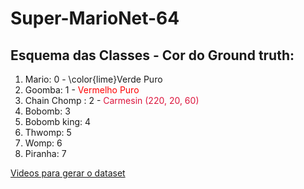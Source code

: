 # Super-MarioNet-64

## Esquema das Classes - Cor do Ground truth:

1. Mario: 0 - \color{lime}Verde Puro
2. Goomba: 1 - <span style="color: red;"> Vermelho Puro </span>
3. Chain Chomp : 2 - <span style="color: crimson;"> Carmesin (220, 20, 60) </span>
3. Bobomb: 3
4. Bobomb king: 4
5. Thwomp: 5
6. Womp: 6
7. Piranha: 7

[Videos para gerar o dataset](https://drive.google.com/drive/folders/1dxONE6dlFmab1Wi-a1rzSDJgk1iFns5s?usp=sharing)

